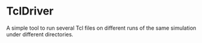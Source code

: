 # TclDriver
A simple tool to run several Tcl files on different runs of the same simulation under different directories.
